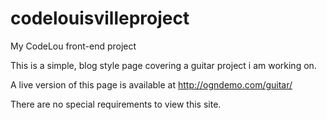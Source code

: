 # codelouisvilleproject
My CodeLou front-end project

This is a simple, blog style page covering a guitar project i am working on.  

A live version of this page is available at http://ogndemo.com/guitar/

There are no special requirements to view this site.  
